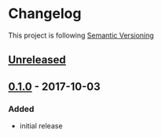 # Changelog

This project is following [Semantic Versioning](http://semver.org)

## [Unreleased][]

## [0.1.0][] - 2017-10-03

### Added

 - initial release
 
[Unreleased]: https://github.com/DeskproApps/fullstory/compare/v0.1.0...HEAD
[0.1.0]: https://github.com/DeskproApps/fullstory/compare/master...v0.1.0
